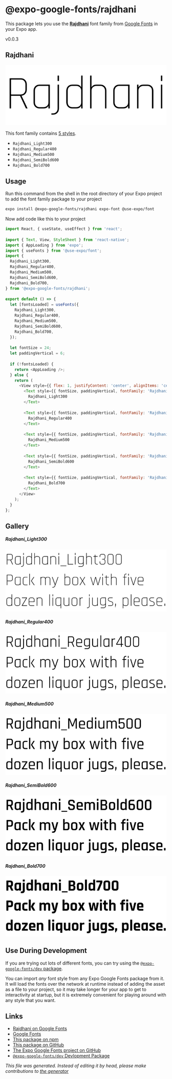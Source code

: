 # @expo-google-fonts/rajdhani

This package lets you use the [**Rajdhani**](https://fonts.google.com/specimen/Rajdhani) font family from [Google Fonts](https://fonts.google.com/) in your Expo app.

v0.0.3

## Rajdhani

![Rajdhani](./font-family.png)

This font family contains [5 styles](#gallery).

- `Rajdhani_Light300`
- `Rajdhani_Regular400`
- `Rajdhani_Medium500`
- `Rajdhani_SemiBold600`
- `Rajdhani_Bold700`

## Usage

Run this command from the shell in the root directory of your Expo project to add the font family package to your project
```sh
expo install @expo-google-fonts/rajdhani expo-font @use-expo/font
```

Now add code like this to your project
```js
import React, { useState, useEffect } from 'react';

import { Text, View, StyleSheet } from 'react-native';
import { AppLoading } from 'expo';
import { useFonts } from '@use-expo/font';
import {
  Rajdhani_Light300,
  Rajdhani_Regular400,
  Rajdhani_Medium500,
  Rajdhani_SemiBold600,
  Rajdhani_Bold700,
} from '@expo-google-fonts/rajdhani';

export default () => {
  let [fontsLoaded] = useFonts({
    Rajdhani_Light300,
    Rajdhani_Regular400,
    Rajdhani_Medium500,
    Rajdhani_SemiBold600,
    Rajdhani_Bold700,
  });

  let fontSize = 24;
  let paddingVertical = 6;

  if (!fontsLoaded) {
    return <AppLoading />;
  } else {
    return (
      <View style={{ flex: 1, justifyContent: 'center', alignItems: 'center' }}>
        <Text style={{ fontSize, paddingVertical, fontFamily: 'Rajdhani_Light300' }}>
          Rajdhani_Light300
        </Text>

        <Text style={{ fontSize, paddingVertical, fontFamily: 'Rajdhani_Regular400' }}>
          Rajdhani_Regular400
        </Text>

        <Text style={{ fontSize, paddingVertical, fontFamily: 'Rajdhani_Medium500' }}>
          Rajdhani_Medium500
        </Text>

        <Text style={{ fontSize, paddingVertical, fontFamily: 'Rajdhani_SemiBold600' }}>
          Rajdhani_SemiBold600
        </Text>

        <Text style={{ fontSize, paddingVertical, fontFamily: 'Rajdhani_Bold700' }}>
          Rajdhani_Bold700
        </Text>
      </View>
    );
  }
};

```

## Gallery

##### Rajdhani_Light300
![Rajdhani_Light300](./5d3e322fc971c11dc62d2cb01d49ffb76c16b801c7811493250d84aa8f12fa3f.ttf.png)

##### Rajdhani_Regular400
![Rajdhani_Regular400](./28d153f34f1ea3bd1abf9d6639f49ee9ee3b8b01badde2e32892146d8196b19a.ttf.png)

##### Rajdhani_Medium500
![Rajdhani_Medium500](./d0e11c0858bfd9226f322293328602ca2c5a89cec03fd80c333f933e0b26e653.ttf.png)

##### Rajdhani_SemiBold600
![Rajdhani_SemiBold600](./2ab7a240fa08011c00222b91e955d71588ccf8d82ed43833580bf8a20082c836.ttf.png)

##### Rajdhani_Bold700
![Rajdhani_Bold700](./01025724bc7898c86c82d19ae1779cb44ca7492a947094eb0249653e3d26850a.ttf.png)


## Use During Development

If you are trying out lots of different fonts, you can try using the [`@expo-google-fonts/dev` package](https://github.com/expo/google-fonts/tree/master/font-packages/dev#readme).

You can import *any* font style from any Expo Google Fonts package from it. It will load the fonts
over the network at runtime instead of adding the asset as a file to your project, so it may take longer
for your app to get to interactivity at startup, but it is extremely convenient
for playing around with any style that you want.

## Links

- [Rajdhani on Google Fonts](https://fonts.google.com/specimen/Rajdhani)
- [Google Fonts](https://fonts.google.com/)
- [This package on npm](https://www.npmjs.com/package/@expo-google-fonts/rajdhani)
- [This package on GitHub](https://github.com/expo/google-fonts/tree/master/font-packages/rajdhani)
- [The Expo Google Fonts project on GitHub](https://github.com/expo/google-fonts)
- [`@expo-google-fonts/dev` Devlopment Package](https://github.com/expo/google-fonts/tree/master/font-packages/dev)


*This file was generated. Instead of editing it by head, please make contributions to [the generator](https://github.com/expo/google-fonts/tree/master/packages/generator)*

